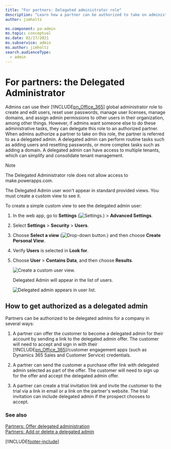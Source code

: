 ```yaml
---
title: "For partners: Delegated administrator role"
description: "Learn how a partner can be authorized to take on administrative tasks as a delegated admin to manage users, licenses, permissions, and domains."
author: jimholtz

ms.component: pa-admin
ms.topic: conceptual
ms.date: 02/17/2021
ms.subservice: admin
ms.author: jimholtz
search.audienceType: 
  - admin
---
```

# For partners: the Delegated Administrator

<!-- legacy procedure -->

Admins can use their [!INCLUDE[pn_Office_365](../includes/pn-office-365.md)] global administrator role to create and edit users, reset user passwords, manage user licenses, manage domains, and assign admin permissions to other users in their organization, among other things. However, if admins want someone else to do these administrative tasks, they can delegate this role to an authorized partner. When admins authorize a partner to take on this role, the partner is referred to as a delegated admin. A delegated admin can perform routine tasks such as adding users and resetting passwords, or more complex tasks such as adding a domain. A delegated admin can have access to multiple tenants, which can simplify and consolidate tenant management.  

> [!NOTE]
> The Delegated Administrator role does not allow access to make.powerapps.com.
  
The Delegated Admin user won't appear in standard provided views. You must create a custom view to see it.  
  
To create a simple custom view to see the delegated admin user:  
  
1. In the web app, go to **Settings** (![Settings.](media/settings-gear-icon.png "Settings")) > **Advanced Settings**.

2. Select **Settings** > **Security** > **Users**.
  
3. Choose **Select a view** (![Drop-down button.](../admin/media/dropdown-button.png "Drop-down button")) and then choose **Create Personal View**.  
  
4. Verify **Users** is selected in **Look for**.  
  
5. Choose **User** > **Contains Data**, and then choose **Results**.  
  
   ![Create a custom user view.](../admin/media/user-custom-view.png "Create a custom user view")  
  
   Delegated Admin will appear in the list of users.  
  
   ![Delegated admin appears in user list.](../admin/media/delegated-admin-user.png "Delegated admin appears in user list")  
  
## How to get authorized as a delegated admin  
 Partners can be authorized to be delegated admins for a company in several ways:  
  
1. A partner can offer the customer to become a delegated admin for their account by sending a link to the delegated admin offer. The customer will need to accept and sign in with their [!INCLUDE[pn_Office_365](../includes/pn-office-365.md)]/customer engagement apps (such as Dynamics 365 Sales and Customer Service) credentials.  
  
2. A partner can send the customer a purchase offer link with delegated admin selected as part of the offer. The customer will need to sign up for the offer and accept the delegated admin offer.  
  
3. A partner can create a trial invitation link and invite the customer to the trial via a link in email or a link on the partner's website. The trial invitation can include delegated admin if the prospect chooses to accept.  
  
### See also  
 [Partners: Offer delegated administration](https://support.office.com/article/Partners-Offer-delegated-administration-26530dc0-ebba-415b-86b1-b55bc06b073e?ui=en-US&rs=en-US&ad=US)   
 [Partners: Add or delete a delegated admin](https://support.office.com/article/partners-add-or-delete-a-delegated-admin-201ccb3b-6011-4bf1-a6b2-84e7cc1ee2d0)


[!INCLUDE[footer-include](../includes/footer-banner.md)]
